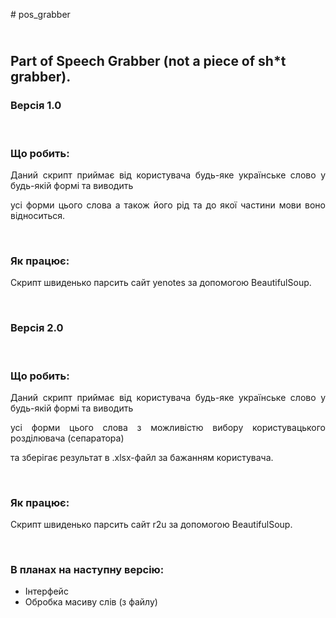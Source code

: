 <p># pos_grabber</p>

<h2><br />
<strong>Part of Speech Grabber (not a piece of sh*t grabber).</strong>&nbsp;</h2>

<h3 style="text-align: justify;">Версія 1.0</h3>

<p style="text-align: justify;">&nbsp;</p>

<h3 style="text-align: justify;">Що робить:</h3>

<p style="text-align: justify;">Даний скрипт приймає від користувача будь-яке українське слово у будь-якій формі та виводить</p>

<p style="text-align: justify;">усі форми цього слова а також його рід та до якої частини мови воно відноситься.</p>

<p style="text-align: justify;">&nbsp;</p>

<h3 style="text-align: justify;">Як працює:</h3>

<p>Скрипт швиденько парсить сайт yenotes за допомогою BeautifulSoup.</p>

<p>&nbsp;</p>


<h3 style="text-align: justify;">Версія 2.0</h3>

<p style="text-align: justify;">&nbsp;</p>

<h3 style="text-align: justify;">Що робить:</h3>

<p style="text-align: justify;">Даний скрипт приймає від користувача будь-яке українське слово у будь-якій формі та виводить</p>

<p style="text-align: justify;">усі форми цього слова з можливістю вибору користувацького розділювача (сепаратора)</p>

<p style="text-align: justify;">та зберігає результат в .xlsx-файл за бажанням користувача.</p>

<p style="text-align: justify;">&nbsp;</p>

<h3 style="text-align: justify;">Як працює:</h3>

<p>Скрипт швиденько парсить сайт r2u за допомогою BeautifulSoup.</p>

<p>&nbsp;</p>

<h3>В планах на наступну версію:</h3>

<ul>
	<li>Інтерфейс</li>
	<li>Обробка масиву слів (з файлу)</li>
</ul>
